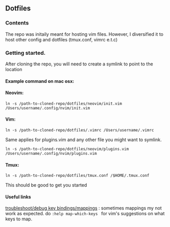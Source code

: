 ## Dotfiles

### Contents
The repo was initaily meant for hosting vim files. However, I diversified it to host other config and dotfiles (tmux.conf, vimrc
e.t.c)

### Getting started.
After cloning the repo, you will need to create a symlink to point to the
location

#### Example command on mac osx:

#### Neovim:
`ln -s /path-to-cloned-repo/dotfiles/neovim/init.vim  /Users/username/.config/nvim/init.vim`

#### Vim: 
`ln -s /path-to-cloned-repo/dotfiles/.vimrc /Users/username/.vimrc`

Same applies for plugins.vim and any other file you might want to
symlink.

`ln -s /path-to-cloned-repo/dotfiles/neovim/plugins.vim  /Users/username/.config/nvim/plugins.vim`

#### Tmux:
`ln -s /path-to-cloned-repo/dotfiles/tmux.conf /$HOME/.tmux.conf`

This should be good to get you started

#### Useful links
[troubleshoot/debug key bindings/mappings](https://vi.stackexchange.com/questions/7722/how-to-debug-a-mapping) : sometimes mappings my not work as expected.
do `:help map-which-keys ` for vim's suggestions on what keys to map.



